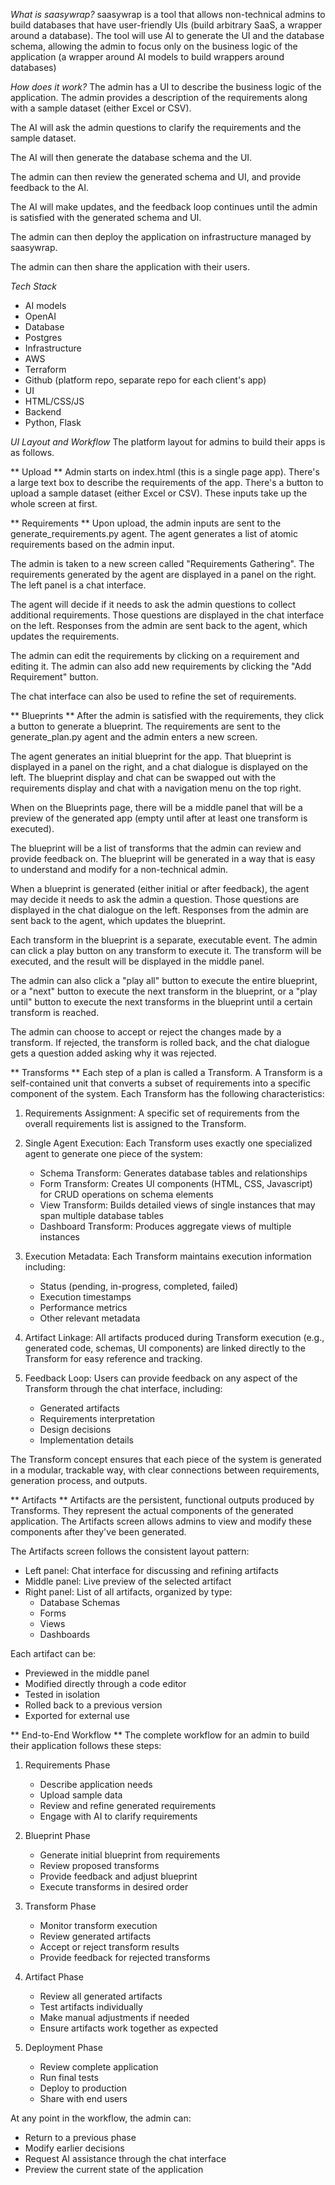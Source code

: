 *What is saasywrap?*
saasywrap is a tool that allows non-technical admins to build databases that have user-friendly UIs (build arbitrary SaaS, a wrapper around a database).
The tool will use AI to generate the UI and the database schema, allowing the admin to focus only on the business logic of the application (a wrapper around AI models to build wrappers around databases)

*How does it work?*
The admin has a UI to describe the business logic of the application. The admin provides a description of the requirements along with a sample dataset (either Excel or CSV).

The AI will ask the admin questions to clarify the requirements and the sample dataset.

The AI will then generate the database schema and the UI.

The admin can then review the generated schema and UI, and provide feedback to the AI.

The AI will make updates, and the feedback loop continues until the admin is satisfied with the generated schema and UI.

The admin can then deploy the application on infrastructure managed by saasywrap.

The admin can then share the application with their users.

*Tech Stack*
- AI models
 - OpenAI
- Database
 - Postgres
- Infrastructure
 - AWS
 - Terraform
 - Github (platform repo, separate repo for each client's app)
- UI
 - HTML/CSS/JS
- Backend
 - Python, Flask

*UI Layout and Workflow*
The platform layout for admins to build their apps is as follows.

** Upload **
Admin starts on index.html (this is a single page app). There's a large text box to describe the requirements of the app. There's a button to upload a sample dataset (either Excel or CSV). These inputs take up the whole screen at first.

** Requirements **
Upon upload, the admin inputs are sent to the generate_requirements.py agent. The agent generates a list of atomic requirements based on the admin input. 

The admin is taken to a new screen called "Requirements Gathering". The requirements generated by the agent are displayed in a panel on the right. The left panel is a chat interface.

The agent will decide if it needs to ask the admin questions to collect additional requirements. Those questions are displayed in the chat interface on the left. Responses from the admin are sent back to the agent, which updates the requirements.

The admin can edit the requirements by clicking on a requirement and editing it. The admin can also add new requirements by clicking the "Add Requirement" button.

The chat interface can also be used to refine the set of requirements. 

** Blueprints **
After the admin is satisfied with the requirements, they click a button to generate a blueprint. The requirements are sent to the generate_plan.py agent and the admin enters a new screen. 

The agent generates an initial blueprint for the app. That blueprint is displayed in a panel on the right, and a chat dialogue is displayed on the left. The blueprint display and chat can be swapped out with the requirements display and chat with a navigation menu on the top right.

When on the Blueprints page, there will be a middle panel that will be a preview of the generated app (empty until after at least one transform is executed).

The blueprint will be a list of transforms that the admin can review and provide feedback on. The blueprint will be generated in a way that is easy to understand and modify for a non-technical admin.

When a blueprint is generated (either initial or after feedback), the agent may decide it needs to ask the admin a question. Those questions are displayed in the chat dialogue on the left. Responses from the admin are sent back to the agent, which updates the blueprint.

Each transform in the blueprint is a separate, executable event. The admin can click a play button on any transform to execute it. The transform will be executed, and the result will be displayed in the middle panel.

The admin can also click a "play all" button to execute the entire blueprint, or a "next" button to execute the next transform in the blueprint, or a "play until" button to execute the next transforms in the blueprint until a certain transform is reached.

The admin can choose to accept or reject the changes made by a transform. If rejected, the transform is rolled back, and the chat dialogue gets a question added asking why it was rejected.

** Transforms **
Each step of a plan is called a Transform. A Transform is a self-contained unit that converts a subset of requirements into a specific component of the system. Each Transform has the following characteristics:

1. Requirements Assignment: A specific set of requirements from the overall requirements list is assigned to the Transform.

2. Single Agent Execution: Each Transform uses exactly one specialized agent to generate one piece of the system:
   - Schema Transform: Generates database tables and relationships
   - Form Transform: Creates UI components (HTML, CSS, Javascript) for CRUD operations on schema elements
   - View Transform: Builds detailed views of single instances that may span multiple database tables
   - Dashboard Transform: Produces aggregate views of multiple instances

3. Execution Metadata: Each Transform maintains execution information including:
   - Status (pending, in-progress, completed, failed)
   - Execution timestamps
   - Performance metrics
   - Other relevant metadata

4. Artifact Linkage: All artifacts produced during Transform execution (e.g., generated code, schemas, UI components) are linked directly to the Transform for easy reference and tracking.

5. Feedback Loop: Users can provide feedback on any aspect of the Transform through the chat interface, including:
   - Generated artifacts
   - Requirements interpretation
   - Design decisions
   - Implementation details

The Transform concept ensures that each piece of the system is generated in a modular, trackable way, with clear connections between requirements, generation process, and outputs. 

** Artifacts **
Artifacts are the persistent, functional outputs produced by Transforms. They represent the actual components of the generated application. The Artifacts screen allows admins to view and modify these components after they've been generated.

The Artifacts screen follows the consistent layout pattern:
- Left panel: Chat interface for discussing and refining artifacts
- Middle panel: Live preview of the selected artifact
- Right panel: List of all artifacts, organized by type:
  - Database Schemas
  - Forms
  - Views
  - Dashboards

Each artifact can be:
- Previewed in the middle panel
- Modified directly through a code editor
- Tested in isolation
- Rolled back to a previous version
- Exported for external use

** End-to-End Workflow **
The complete workflow for an admin to build their application follows these steps:

1. Requirements Phase
   - Describe application needs
   - Upload sample data
   - Review and refine generated requirements
   - Engage with AI to clarify requirements

2. Blueprint Phase
   - Generate initial blueprint from requirements
   - Review proposed transforms
   - Provide feedback and adjust blueprint
   - Execute transforms in desired order

3. Transform Phase
   - Monitor transform execution
   - Review generated artifacts
   - Accept or reject transform results
   - Provide feedback for rejected transforms

4. Artifact Phase
   - Review all generated artifacts
   - Test artifacts individually
   - Make manual adjustments if needed
   - Ensure artifacts work together as expected

5. Deployment Phase
   - Review complete application
   - Run final tests
   - Deploy to production
   - Share with end users

At any point in the workflow, the admin can:
- Return to a previous phase
- Modify earlier decisions
- Request AI assistance through the chat interface
- Preview the current state of the application 